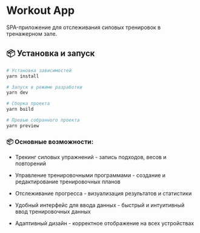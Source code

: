 # Workout App

SPA-приложение для отслеживания силовых тренировок в тренажерном зале.

## 📦 Установка и запуск

```bash
# Установка зависимостей
yarn install

# Запуск в режиме разработки
yarn dev

# Сборка проекта
yarn build

# Превью собранного проекта
yarn preview
```

### 📦 Основные возможности:

- Трекинг силовых упражнений - запись подходов, весов и повторений

- Управление тренировочными программами - создание и редактирование тренировочных планов

- Отслеживание прогресса - визуализация результатов и статистики

- Удобный интерфейс для ввода данных - быстрый и интуитивный ввод тренировочных данных

- Адаптивный дизайн - корректное отображение на всех устройствах
